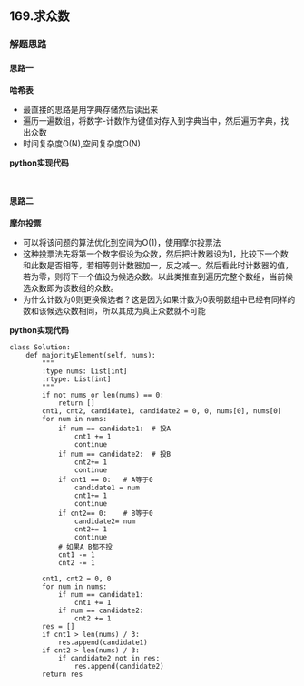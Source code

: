 ## 169.求众数
### 解题思路
#### 思路一
**哈希表**
- 最直接的思路是用字典存储然后读出来
- 遍历一遍数组，将数字-计数作为键值对存入到字典当中，然后遍历字典，找出众数
- 时间复杂度O(N),空间复杂度O(N)

**python实现代码**
```


```
#### 思路二
**摩尔投票**
- 可以将该问题的算法优化到空间为O(1)，使用摩尔投票法
- 这种投票法先将第一个数字假设为众数，然后把计数器设为1，比较下一个数和此数是否相等，若相等则计数器加一，反之减一。然后看此时计数器的值，若为零，则将下一个值设为候选众数。以此类推直到遍历完整个数组，当前候选众数即为该数组的众数。
- 为什么计数为0则更换候选者？这是因为如果计数为0表明数组中已经有同样的数和该候选众数相同，所以其成为真正众数就不可能

**python实现代码**
```
class Solution:
    def majorityElement(self, nums):
        """
        :type nums: List[int]
        :rtype: List[int]
        """
        if not nums or len(nums) == 0:
            return []
        cnt1, cnt2, candidate1, candidate2 = 0, 0, nums[0], nums[0]
        for num in nums:
            if num == candidate1:  # 投A
                cnt1 += 1
                continue
            if num == candidate2:  # 投B
                cnt2+= 1
                continue
            if cnt1 == 0:   # A等于0
                candidate1 = num
                cnt1+= 1
                continue
            if cnt2== 0:    # B等于0
                candidate2= num
                cnt2+= 1  
                continue
            # 如果A B都不投
            cnt1 -= 1
            cnt2 -= 1
            
        cnt1, cnt2 = 0, 0
        for num in nums:
            if num == candidate1:
                cnt1 += 1
            if num == candidate2:
                cnt2 += 1
        res = []
        if cnt1 > len(nums) / 3:
            res.append(candidate1)
        if cnt2 > len(nums) / 3:
            if candidate2 not in res:
                res.append(candidate2)
        return res   

```

